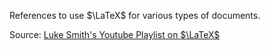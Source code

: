 References to use $\LaTeX$ for various types of documents.

Source: [Luke Smith's Youtube Playlist on $\LaTeX$](https://www.youtube.com/playlist?list=PL-p5XmQHB_JSQvW8_mhBdcwEyxdVX0c1T)
